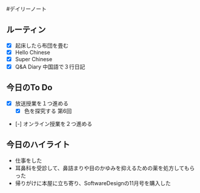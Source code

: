 #デイリーノート
## ルーティン
- [x] 起床したら布団を畳む
- [x] Hello Chinese
- [x] Super Chinese
- [x] Q&A Diary 中国語で３行日記
## 今日のTo Do
- [x] 放送授業を１つ進める
	- [x] 色を探究する 第6回
- [-] オンライン授業を２つ進める
## 今日のハイライト
- 仕事をした
- 耳鼻科を受診して、鼻詰まりや目のかゆみを抑えるための薬を処方してもらった
- 帰りがけに本屋に立ち寄り、SoftwareDesignの11月号を購入した
